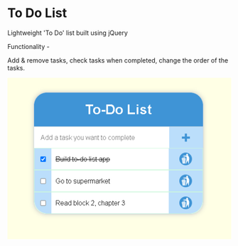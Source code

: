 # To Do List
Lightweight 'To Do' list built using jQuery

Functionality - 

Add & remove tasks,
check tasks when completed,
change the order of the tasks.

![App Screenshot](/screenshot/screenshot.png?raw=true)

